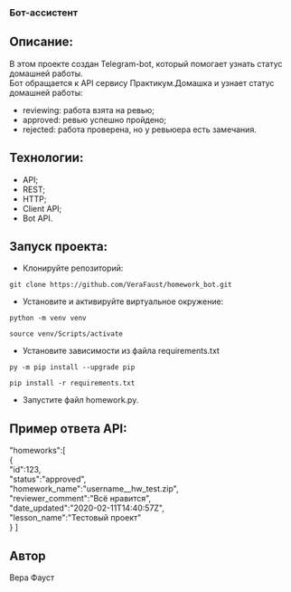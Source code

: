 ### Бот-ассистент

## Описание:
В этом проекте создан Telegram-bot, который помогает узнать статус домашней работы.  
Бот обращается к API сервису Практикум.Домашка и узнает статус домашней работы:
- reviewing: работа взята на ревью;
- approved: ревью успешно пройдено;
- rejected: работа проверена, но у ревьюера есть замечания.

## Технологии:
- API;
- REST;
- HTTP;
- Client API;
- Bot API.

## Запуск проекта:
- Клонируйте репозиторий:
```
git clone https://github.com/VeraFaust/homework_bot.git
```

- Установите и активируйте виртуальное окружение:
```
python -m venv venv
```
```
source venv/Scripts/activate
```

- Установите зависимости из файла requirements.txt
```
py -m pip install --upgrade pip
```
```
pip install -r requirements.txt
```

- Запустите файл homework.py.

## Пример ответа API:
"homeworks":[  
   {  
        "id":123,  
        "status":"approved",  
        "homework_name":"username__hw_test.zip",  
        "reviewer_comment":"Всё нравится",  
        "date_updated":"2020-02-11T14:40:57Z",  
        "lesson_name":"Тестовый проект"  
     }
]

## Автор
Вера Фауст
